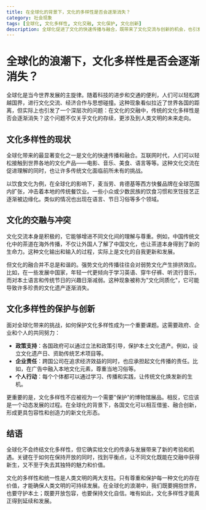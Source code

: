 ```yaml
---
title: 在全球化的背景下，文化的多样性是否会逐渐消失？
category: 社会现象
tags: [全球化, 文化多样性, 文化交融, 文化保护, 文化创新]
description: 全球化促进了文化的快速传播与融合，既带来了文化交流与创新的机会，也引发了文化同质化的担忧。文章探讨了在全球化背景下文化多样性的现状、面临的挑战及保护措施，强调通过政策支持、企业责任和个人行动共同维护文化多样性，促进文化在交融中焕发新生，确保人类文明的可持续发展。
---
```

# 全球化的浪潮下，文化多样性是否会逐渐消失？

全球化是当今世界发展的主旋律。随着科技的进步和交通的便利，人们可以轻松跨越国界，进行文化交流、经济合作与思想碰撞。这种现象看似拉近了世界各国的距离，但实际上也引发了一个深层次的问题：在文化的交融中，传统的文化多样性是否会逐渐消失？这个问题不仅关乎文化的存续，更涉及到人类文明的未来走向。

## 文化多样性的现状

全球化带来的最显著变化之一是文化的快速传播和融合。互联网时代，人们可以轻松接触到世界各地的文化产品——电影、音乐、美食、语言等等。这种文化交流在促进理解的同时，也让许多传统文化面临前所未有的挑战。

以饮食文化为例，在全球化的影响下，麦当劳、肯德基等西方快餐品牌在全球范围内扩张，冲击着本地的传统餐饮业。一些小众或少数民族的饮食习惯和烹饪技艺正逐渐被边缘化。类似的情况也出现在语言、节日习俗等多个领域。

## 文化的交融与冲突

文化交流本身是积极的，它能够增进不同文化间的理解与尊重。例如，中国传统文化中的茶道在海外传播，不仅让外国人了解了中国文化，也让茶道本身得到了新的生命力。这种文化输出和输入的过程，实际上是文化的自我更新和发展。

但文化的融合并不总是和谐的。强势文化的传播往往会对弱势文化产生排挤效应。比如，在一些发展中国家，年轻一代更倾向于学习英语、穿牛仔裤、听流行音乐，而对本土语言和传统节日的兴趣日渐减弱。这种现象被称为"文化同质化"，它可能导致许多珍贵的文化遗产逐渐消失。

## 文化多样性的保护与创新

面对全球化带来的挑战，如何保护文化多样性成为一个重要课题。这需要政府、企业和个人的共同努力：

- **政策支持**：各国政府可以通过立法和政策引导，保护本土文化遗产。例如，设立文化遗产日、资助传统艺术项目等。
- **企业责任**：跨国公司在追求经济效益的同时，也应承担起文化传播的责任。比如，在广告中融入本地文化元素，尊重当地习俗等。
- **个人行动**：每个个体都可以通过学习、传播和实践，让传统文化焕发新的生机。

更重要的是，文化多样性不应被视为一个需要"保护"的博物馆展品。相反，它应该是一个动态发展的过程。在全球化的背景下，各国文化可以相互借鉴、融合创新，形成更具包容性和创造力的新文化形态。

## 结语

全球化不会终结文化多样性，但它确实给文化的传承与发展带来了新的考验和机遇。关键在于如何在保持开放的同时，找到平衡点，让不同文化既能在交融中获得新生，又不至于失去其独特的魅力和价值。

文化的多样性和统一性是人类文明的两大支柱。只有尊重和保护每一种文化的存在价值，才能确保人类文明的可持续发展。在全球化的浪潮中，我们既要拥抱世界，也要守护本土；既要开放包容，也要保持文化自信。唯有如此，文化多样性才能真正得到延续和发展。